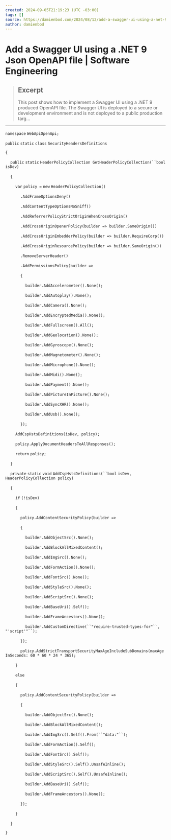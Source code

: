 ```yaml
---
created: 2024-09-05T21:19:23 (UTC -03:00)
tags: []
source: https://damienbod.com/2024/08/12/add-a-swagger-ui-using-a-net-9-json-openapi-file/
author: damienbod
---
```


# Add a Swagger UI using a .NET 9 Json OpenAPI file | Software Engineering

> ## Excerpt
> This post shows how to implement a Swagger UI using a .NET 9 produced OpenAPI file. The Swagger UI is deployed to a secure or development environment and is not deployed to a public production targ…

---
`namespace` `WebApiOpenApi;`

`public` `static` `class` `SecurityHeadersDefinitions`

`{`

    `public` `static` `HeaderPolicyCollection GetHeaderPolicyCollection(``bool` `isDev)`

    `{`

        `var` `policy =` `new` `HeaderPolicyCollection()`

            `.AddFrameOptionsDeny()`

            `.AddContentTypeOptionsNoSniff()`

            `.AddReferrerPolicyStrictOriginWhenCrossOrigin()`

            `.AddCrossOriginOpenerPolicy(builder => builder.SameOrigin())`

            `.AddCrossOriginEmbedderPolicy(builder => builder.RequireCorp())`

            `.AddCrossOriginResourcePolicy(builder => builder.SameOrigin())`

            `.RemoveServerHeader()`

            `.AddPermissionsPolicy(builder =>`

            `{`

                `builder.AddAccelerometer().None();`

                `builder.AddAutoplay().None();`

                `builder.AddCamera().None();`

                `builder.AddEncryptedMedia().None();`

                `builder.AddFullscreen().All();`

                `builder.AddGeolocation().None();`

                `builder.AddGyroscope().None();`

                `builder.AddMagnetometer().None();`

                `builder.AddMicrophone().None();`

                `builder.AddMidi().None();`

                `builder.AddPayment().None();`

                `builder.AddPictureInPicture().None();`

                `builder.AddSyncXHR().None();`

                `builder.AddUsb().None();`

            `});`

        `AddCspHstsDefinitions(isDev, policy);`

        `policy.ApplyDocumentHeadersToAllResponses();`

        `return` `policy;`

    `}`

    `private` `static` `void` `AddCspHstsDefinitions(``bool` `isDev, HeaderPolicyCollection policy)`

    `{`

        `if` `(!isDev)`

        `{`

            `policy.AddContentSecurityPolicy(builder =>`

            `{`

                `builder.AddObjectSrc().None();`

                `builder.AddBlockAllMixedContent();`

                `builder.AddImgSrc().None();`

                `builder.AddFormAction().None();`

                `builder.AddFontSrc().None();`

                `builder.AddStyleSrc().None();`

                `builder.AddScriptSrc().None();`

                `builder.AddBaseUri().Self();`

                `builder.AddFrameAncestors().None();`

                `builder.AddCustomDirective(``"require-trusted-types-for"``,` `"'script'"``);`

            `});`

            `policy.AddStrictTransportSecurityMaxAgeIncludeSubDomains(maxAgeInSeconds: 60 * 60 * 24 * 365);`

        `}`

        `else`

        `{`

            `policy.AddContentSecurityPolicy(builder =>`

            `{`

                `builder.AddObjectSrc().None();`

                `builder.AddBlockAllMixedContent();`

                `builder.AddImgSrc().Self().From(``"data:"``);`

                `builder.AddFormAction().Self();`

                `builder.AddFontSrc().Self();`

                `builder.AddStyleSrc().Self().UnsafeInline();`

                `builder.AddScriptSrc().Self().UnsafeInline();`

                `builder.AddBaseUri().Self();`

                `builder.AddFrameAncestors().None();`

            `});`

        `}`

    `}`

`}`
